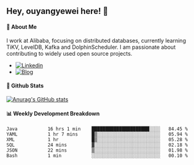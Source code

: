 ## Hey, ouyangyewei here! :wave:

#### :rocket: About Me
I work at Alibaba, focusing on distributed databases, currently learning TiKV, LevelDB, Kafka and DolphinScheduler. I am passionate about contributing to widely used open source projects.

- [![Linkedin](https://img.shields.io/badge/LinkedIn-ouyangyewei-blue)](https://www.linkedin.com/in/ouyangyewei/)
- [![Blog](https://img.shields.io/badge/Blog-yeweiouyang-orange)](https://blog.csdn.net/yeweiouyang)

#### :star2: Github Stats
[![Anurag's GitHub stats](https://github-readme-stats.vercel.app/api?username=ouyangyewei&show_icons=true&cache_seconds=3600&theme=tokyonight)](https://github.com/anuraghazra/github-readme-stats)

#### :bar_chart: Weekly Development Breakdown
<!--START_SECTION:waka-->

```text
Java           16 hrs 1 min    █████████████████████░░░░   84.45 %
YAML           1 hr 7 mins     █▒░░░░░░░░░░░░░░░░░░░░░░░   05.94 %
XML            1 hr            █▒░░░░░░░░░░░░░░░░░░░░░░░   05.28 %
SQL            24 mins         ▓░░░░░░░░░░░░░░░░░░░░░░░░   02.18 %
JSON           22 mins         ▒░░░░░░░░░░░░░░░░░░░░░░░░   01.98 %
Bash           1 min           ░░░░░░░░░░░░░░░░░░░░░░░░░   00.10 %
```

<!--END_SECTION:waka-->
